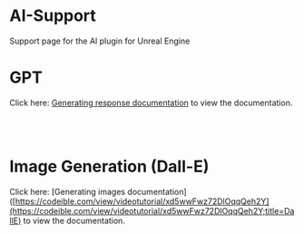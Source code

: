 # AI-Support
Support page for the AI plugin for Unreal Engine


# GPT

Click here: [Generating response documentation](https://codeible.com/view/videotutorial/xd5wwFwz72DlOqqQeh2Y) to view the documentation.

<br/>
<br/>

# Image Generation (Dall-E)

Click here: [Generating images documentation]([https://codeible.com/view/videotutorial/xd5wwFwz72DlOqqQeh2Y](https://codeible.com/view/videotutorial/xd5wwFwz72DlOqqQeh2Y;title=DallE) to view the documentation.
